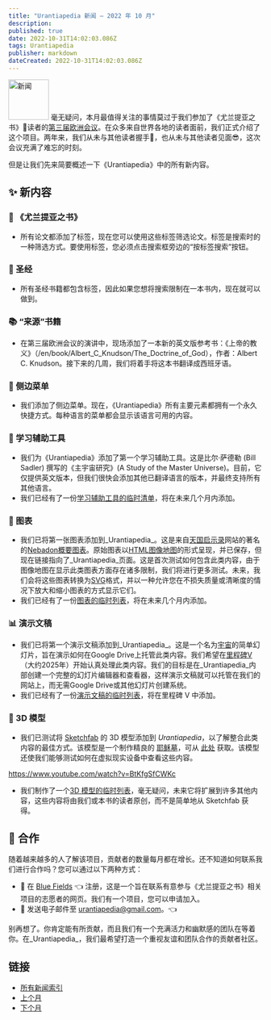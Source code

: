 ```yaml
---
title: "Urantiapedia 新闻 — 2022 年 10 月"
description:
published: true
date: 2022-10-31T14:02:03.086Z
tags: Urantiapedia
publisher: markdown
dateCreated: 2022-10-31T14:02:03.086Z
---
```


<img src="/_assets/svg/icon-news.svg" alt="新闻" style="width: 80px;"> 毫无疑问，本月最值得关注的事情莫过于我们参加了《尤兰提亚之书》:blue_book:读者的[第三届欧洲会议](https://aue.urantia-association.org/iii-encuentro-europeo-de-lectores-de-el-libro-de-urantia/)。在众多来自世界各地的读者面前，我们正式介绍了这个项目。两年来，我们从未与其他读者握手:wave:，也从未与其他读者见面:sunglasses:，这次会议充满了难忘的时刻。

但是让我们先来简要概述一下《Urantiapedia》中的所有新内容。

## :sparkles: 新内容

### :blue_book: 《尤兰提亚之书》

- 所有论文都添加了标签，现在您可以使用这些标签筛选论文。标签是搜索时的一种筛选方式。要使用标签，您必须点击搜索框旁边的“按标签搜索”按钮。

### :closed_book: 圣经

- 所有圣经书籍都包含标签，因此如果您想将搜索限制在一本书内，现在就可以做到。

### :books: “来源”书籍

- 在第三届欧洲会议的演讲中，现场添加了一本新的英文版参考书：《上帝的教义》（/en/book/Albert_C_Knudson/The_Doctrine_of_God），作者：Albert C. Knudson。接下来的几周，我们将着手将这本书翻译成西班牙语。

### :date: 侧边菜单

- 我们添加了侧边菜单。现在，《Urantiapedia》所有主要元素都拥有一个永久快捷方式。每种语言的菜单都会显示该语言可用的内容。

### :notebook: 学习辅助工具

- 我们为《Urantiapedia》添加了第一个学习辅助工具。这是比尔·萨德勒 (Bill Sadler) 撰写的《主宇宙研究》(A Study of the Master Universe)。目前，它仅提供英文版本，但我们很快会添加其他已翻译语言的版本，并最终支持所有其他语言。
- 我们已经有了一份[学习辅助工具的临时清单](/en/index/study_aids)，将在未来几个月内添加。

### :memo: 图表

- 我们已将第一张图表添加到_Urantiapedia_。这是来自[天国启示录](http://www.nebadon.info/)网站的著名的[Nebadon概要图表](/en/article/The_Kingdom_of_Heaven_Revelation_Nebadon_Chart)。原始图表以[HTML图像地图](https://www.w3schools.com/html/html_images_imagemap.asp)的形式呈现，并已保存，但现在链接指向了_Urantiapedia_页面。这是首次测试如何包含此类内容，由于图像地图在显示此类图表方面存在诸多限制，我们将进行更多测试。未来，我们会将这些图表转换为[SVG](https://en.wikipedia.org/wiki/Scalable_Vector_Graphics)格式，并以一种允许您在不损失质量或清晰度的情况下放大和缩小图表的方式显示它们。
- 我们已经有了一份[图表的临时列表](/en/index/diagrams)，将在未来几个月内添加。

### :bar_chart: 演示文稿

- 我们已将第一个演示文稿添加到_Urantiapedia_。这是一个名为[宇宙](/en/slides/The_Universe)的简单幻灯片，旨在演示如何在Google Drive上托管此类内容。我们希望在[里程碑V](/zh/help/phases#milestone-v-slides)（大约2025年）开始认真处理此类内容。我们的目标是在_Urantiapedia_内部创建一个完整的幻灯片编辑器和查看器，这样演示文稿就可以托管在我们的网站上，而无需Google Drive或其他幻灯片创建系统。
- 我们已经有了一份[演示文稿的临时列表](/es/index/presentations)，将在里程碑 V 中添加。

### :milky_way: 3D 模型

- 我们已测试将 [Sketchfab](https://sketchfab.com) 的 3D 模型添加到 _Urantiapedia_，以了解整合此类内容的最佳方式。该模型是一个制作精良的 [耶稣墓](/en/3dmodel/Jesus_tomb_2)，可从 [此处](https://sketchfab.com/3d-models/jesus-resurrection-319fbee72f7a44458d6258b4a5c0b60f) 获取。该模型还使我们能够测试如何在虚拟现实设备中查看这些内容。

https://www.youtube.com/watch?v=BtKfgSfCWKc

- 我们制作了一个[3D 模型的临时列表](/en/index/3d_models)，毫无疑问，未来它将扩展到许多其他内容，这些内容将由我们或本书的读者原创，而不是简单地从 Sketchfab 获得。

## :blue_heart: 合作

随着越来越多的人了解该项目，贡献者的数量每月都在增长。还不知道如何联系我们进行合作吗？您可以通过以下两种方式：
- :blue_heart: 在 [Blue Fields](https://blue-fields.netlify.app/) :point_left: 注册，这是一个旨在联系有意参与《尤兰提亚之书》相关项目的志愿者的网页。我们有一个项目，您可以申请加入。
- :love_letter: 发送电子邮件至 urantiapedia@gmail.com。:point_left:

别再想了。你肯定能有所贡献，而且我们有一个充满活力和幽默感的团队在等着你。在_Urantiapedia_，我们最希望打造一个重视友谊和团队合作的贡献者社区。

## 链接

- [所有新闻索引](/zh/news)
- [上个月](/zh/news/2022/09)
- [下个月](/zh/news/2022/11)